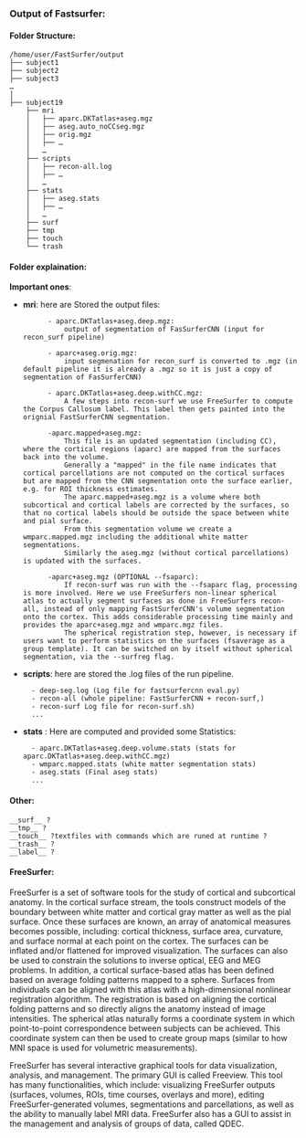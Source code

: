 ### Output of Fastsurfer:

#### Folder Structure:
```
/home/user/FastSurfer/output
├── subject1
├── subject2
├── subject3
…
│
├── subject19
    ├── mri
    │   ├── aparc.DKTatlas+aseg.mgz
    │   ├── aseg.auto_noCCseg.mgz
    │   ├── orig.mgz
    │   ├── …
    │   …
    ├── scripts
    │	├── recon-all.log
    │	├── …
    │	…   
    ├── stats
    │	├── aseg.stats
    │	├── …
    │	…   
    ├── surf
    ├── tmp
    ├── touch
    └── trash
```

#### Folder explaination:
__Important ones__:
* __mri__: here are Stored the output files:

    		- aparc.DKTatlas+aseg.deep.mgz:
				output of segmentation of FasSurferCNN (input for recon_surf pipeline) 
    		
    		- aparc+aseg.orig.mgz:
    			input segmenation for recon_surf is converted to .mgz (in default pipeline it is already a .mgz so it is just a copy of segmentation of FasSurferCNN) 
    		
    		- aparc.DKTatlas+aseg.deep.withCC.mgz:
    			A few steps into recon-surf we use FreeSurfer to compute the Corpus Callosum label. This label then gets painted into the orignial FastSurferCNN segmentation.
    		
    		-aparc.mapped+aseg.mgz:
    			This file is an updated segmentation (including CC), where the cortical regions (aparc) are mapped from the surfaces back into the volume. 
    			Generally a "mapped" in the file name indicates that cortical parcellations are not computed on the cortical surfaces but are mapped from the CNN segmentation onto the surface earlier, e.g. for ROI thickness estimates.
    			The aparc.mapped+aseg.mgz is a volume where both subcortical and cortical labels are corrected by the surfaces, so that no cortical labels should be outside the space between white and pial surface. 
    			From this segmentation volume we create a wmparc.mapped.mgz including the additional white matter segmentations. 
    			Similarly the aseg.mgz (without cortical parcellations) is updated with the surfaces.
    		
    		-aparc+aseg.mgz (OPTIONAL --fsaparc):
    			If recon-surf was run with the --fsaparc flag, processing is more involved. Here we use FreeSurfers non-linear spherical atlas to actually segment surfaces as done in FreeSurfers recon-all, instead of only mapping FastSurferCNN's volume segmentation onto the cortex. This adds considerable processing time mainly and provides the aparc+aseg.mgz and wmparc.mgz files.
    			The spherical registration step, however, is necessary if users want to perform statistics on the surfaces (fsaverage as a group template). It can be switched on by itself without spherical segmentation, via the --surfreg flag.
    
* __scripts__: here are stored the .log files of the run pipeline.
    
    	- deep-seg.log (Log file for fastsurfercnn eval.py)
    	- recon-all (whole pipeline: FastSurferCNN + recon-surf,)
    	- recon-surf Log file for recon-surf.sh)
    	...
    	
* __stats__ : Here are computed and provided some Statistics:
    	
    	- aparc.DKTatlas+aseg.deep.volume.stats (stats for aparc.DKTatlas+aseg.deep.withCC.mgz)
    	- wmparc.mapped.stats (white matter segmentation stats)
    	- aseg.stats (Final aseg stats)
    	...
#### Other:
    __surf__ ?
    __tmp__ ?
    __touch__ ?textfiles with commands which are runed at runtime ? 
    __trash__ ?
    __label__ ?

	
#### FreeSurfer:

FreeSurfer is a set of software tools for the study of cortical and subcortical anatomy. In the cortical surface stream, the tools construct models of the boundary between white matter and cortical gray matter as well as the pial surface. Once these surfaces are known, an array of anatomical measures becomes possible, including: cortical thickness, surface area, curvature, and surface normal at each point on the cortex. The surfaces can be inflated and/or flattened for improved visualization. The surfaces can also be used to constrain the solutions to inverse optical, EEG and MEG problems. In addition, a cortical surface-based atlas has been defined based on average folding patterns mapped to a sphere. Surfaces from individuals can be aligned with this atlas with a high-dimensional nonlinear registration algorithm. The registration is based on aligning the cortical folding patterns and so directly aligns the anatomy instead of image intensities. The spherical atlas naturally forms a coordinate system in which point-to-point correspondence between subjects can be achieved. This coordinate system can then be used to create group maps (similar to how MNI space is used for volumetric measurements).

FreeSurfer has several interactive graphical tools for data visualization, analysis, and management. The primary GUI is called Freeview. This tool has many functionalities, which include: visualizing FreeSurfer outputs (surfaces, volumes, ROIs, time courses, overlays and more), editing FreeSurfer-generated volumes, segmentations and parcellations, as well as the ability to manually label MRI data. FreeSurfer also has a GUI to assist in the management and analysis of groups of data, called QDEC.


